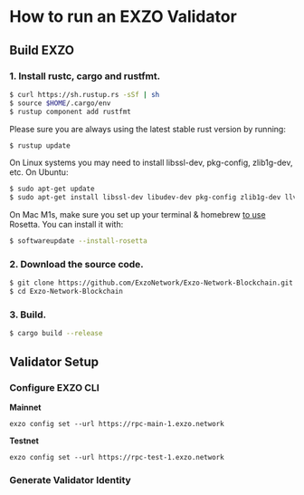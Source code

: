 # How to run an EXZO Validator
## Build EXZO
### **1. Install rustc, cargo and rustfmt.**

```bash
$ curl https://sh.rustup.rs -sSf | sh
$ source $HOME/.cargo/env
$ rustup component add rustfmt
```

Please sure you are always using the latest stable rust version by running:

```bash
$ rustup update
```

On Linux systems you may need to install libssl-dev, pkg-config, zlib1g-dev, etc.  On Ubuntu:

```bash
$ sudo apt-get update
$ sudo apt-get install libssl-dev libudev-dev pkg-config zlib1g-dev llvm clang make cmake protobuf-compiler -y
```

On Mac M1s, make sure you set up your terminal & homebrew [to use](https://5balloons.info/correct-way-to-install-and-use-homebrew-on-m1-macs/) Rosetta. You can install it with:

```bash
$ softwareupdate --install-rosetta
```

### **2. Download the source code.**

```bash
$ git clone https://github.com/ExzoNetwork/Exzo-Network-Blockchain.git
$ cd Exzo-Network-Blockchain
```

### **3. Build.**

```bash
$ cargo build --release
```

## Validator Setup
### Configure EXZO CLI
**Mainnet**
```
exzo config set --url https://rpc-main-1.exzo.network
```

**Testnet**
```
exzo config set --url https://rpc-test-1.exzo.network
```

### Generate Validator Identity
